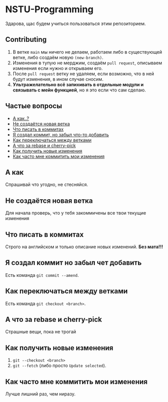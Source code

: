 
# NSTU-Programming

Здарова, щас будем учиться пользоваться этим репозиторием.

## Contributing

1) В ветке `main` мы ничего не делаем, работаем либо в существующей ветке, либо создаём новую `(new-branch)`.
2) Изменения в тупую не мерджим, создаём `pull request`, описываем изменения если нужно и открываем его.
3) После `pull request` ветку не удаляем, если возможно, что в ней будут изменения, в ином случае сносим.
4) **Ультражелательно всё запихивать в отдельные модули и связывать с мейн функцией**, но я это если что сам сделаю.
## Частые вопросы

- [А как..?](#А-как)
- [Не создаётся новая ветка](#Не-создаётся-новая-ветка)
- [Что писать в коммитах](#Что-писать-в-коммитах)
- [Я создал коммит, но забыл что-то добавить](#Я-создал-коммит,-но-забыл-чет-добавить)
- [Как переключаться между ветками](#Как-переключаться-между-ветками)
- [А что за rebase и cherry-pick](#А-что-за-rebase-и-cherry-pick)
- [Как получить новые изменения](#Как-получить-новые-изменения)
- [Как часто мне коммитить мои изменения](#Как-часто-мне-коммитить-мои-изменения)

## А как
Спрашивай что угодно, не стесняйся.
## Не создаётся новая ветка
Для начала проверь, что у тебя закоммичены все твои текущие изменения
## Что писать в коммитах
Строго на английском и только описание новых изменений. **Без мата!!!**
## Я создал коммит но забыл чет добавить
Есть команда `git commit --amend`.
## Как переключаться между ветками
Есть команда `git checkout <branch>`.
## А что за rebase и cherry-pick
Страшные вещи, пока не трогай
## Как получить новые изменения
1) `git --checkout <branch>`
2) `git --fetch` (либо просто `Update selected`).
## Как часто мне коммитить мои изменения
Лучше лишний раз, чем ниразу.
